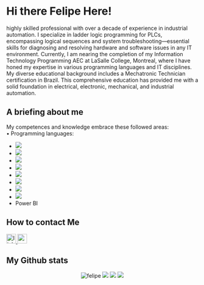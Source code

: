 # Hi there Felipe Here!
highly skilled professional with over a decade of experience in industrial automation. I specialize in ladder logic programming for PLCs, encompassing logical sequences and system troubleshooting—essential skills for diagnosing and resolving hardware and software issues in any IT environment. Currently, I am nearing the completion of my Information Technology Programming AEC at LaSalle College, Montreal, where I have honed my expertise in various programming languages and IT disciplines.
My diverse educational background includes a Mechatronic Technician certification in Brazil. This comprehensive education has provided me with a solid foundation in electrical, electronic, mechanical, and industrial automation.

## A briefing about me
My competences and knowledge embrace these followed areas:<br>
•	Programming languages:<br>
- ![](https://img.shields.io/badge/JavaScript-F7DF1E?style=for-the-badge&logo=javascript&logoColor=black)<br>
- ![](https://img.shields.io/badge/Python-3776AB?style=for-the-badge&logo=python&logoColor=white)<br>
- ![](https://img.shields.io/badge/MySQL-00000F?style=for-the-badge&logo=mysql&logoColor=white)<br>
- ![](https://img.shields.io/badge/Java-ED8B00?style=for-the-badge&logo=openjdk&logoColor=white)<br>
- ![](https://img.shields.io/badge/C%23-239120?style=for-the-badge&logo=c-sharp&logoColor=white)<br>
- ![](https://img.shields.io/badge/PHP-777BB4?style=for-the-badge&logo=php&logoColor=white)<br>
- ![](https://img.shields.io/badge/HTML5-E34F26?style=for-the-badge&logo=html5&logoColor=white)<br>
- ![](https://img.shields.io/badge/CSS3-1572B6?style=for-the-badge&logo=css3&logoColor=white)<br>
- Power BI<br>

## How to contact Me
<div align="left">
  <a href="https://www.linkedin.com/in/felipe-oliveira-dos-santos-2612f88/" target="_blank">
    <img src="https://img.shields.io/static/v1?message=LinkedIn&logo=linkedin&label=&color=0077B5&logoColor=white&labelColor=&style=for-the-badge" height="25" alt="linkedin logo"/>
  </a>
  <a href="feeoliveirasantoss@gmail.com" target="_blank">
    <img src="https://img.shields.io/static/v1?message=Gmail&logo=gmail&label=&color=D14836&logoColor=white&labelColor=&style=for-the-badge" height="25" alt="gmail logo"/>
  </a>
</div>

## My Github stats
<center>
  
  ![felipe](https://github-readme-stats.vercel.app/api?username=feeoliveira-oficial&theme=gruvbox&show_icons=true)
  ![](https://github-profile-summary-cards.vercel.app/api/cards/profile-details?username=feeoliveira-oficial)
  ![](https://github-profile-summary-cards.vercel.app/api/cards/stats?username=feeoliveira-oficial)
  ![](https://github-profile-summary-cards.vercel.app/api/cards/repos-per-language?username=feeoliveira-oficial)
</center>
